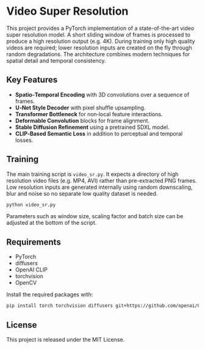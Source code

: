 # Video Super Resolution

This project provides a PyTorch implementation of a state-of-the-art video super resolution model. A short sliding window of frames is processed to produce a high resolution output (e.g. 4K). During training only high quality videos are required; lower resolution inputs are created on the fly through random degradations. The architecture combines modern techniques for spatial detail and temporal consistency.

## Key Features

- **Spatio‑Temporal Encoding** with 3D convolutions over a sequence of frames.
- **U‑Net Style Decoder** with pixel shuffle upsampling.
- **Transformer Bottleneck** for non‑local feature interactions.
- **Deformable Convolution** blocks for frame alignment.
- **Stable Diffusion Refinement** using a pretrained SDXL model.
- **CLIP‑Based Semantic Loss** in addition to perceptual and temporal losses.

## Training

The main training script is `video_sr.py`. It expects a directory of high resolution video files (e.g. MP4, AVI) rather than pre-extracted PNG frames. Low resolution inputs are generated internally using random downscaling, blur and noise so no separate low quality dataset is needed.

```bash
python video_sr.py
```

Parameters such as window size, scaling factor and batch size can be adjusted at the bottom of the script.

## Requirements

- PyTorch
- diffusers
- OpenAI CLIP
- torchvision
- OpenCV

Install the required packages with:

```bash
pip install torch torchvision diffusers git+https://github.com/openai/CLIP.git opencv-python
```

## License

This project is released under the MIT License.
